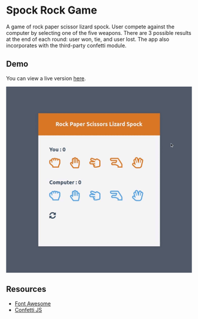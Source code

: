 # Spock Rock Game
A game of rock paper scissor lizard spock. User compete against the computer by selecting one of the five weapons. There are 3 possible results at the end of each round: user won, tie, and user lost. The app also incorporates with the third-party confetti module.

## Demo
You can view a live version [here](https://tinawebdev.github.io/javascript-projects/spock-rock-game/).

[![](demo.gif)](#)

## Resources
* [Font Awesome](https://fontawesome.com/icons)
* [Confetti JS](https://www.cssscript.com/confetti-falling-animation/)
